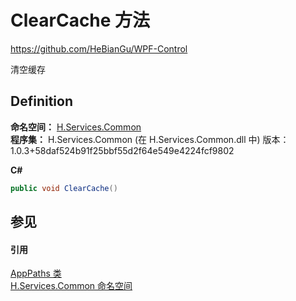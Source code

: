 # ClearCache 方法
https://github.com/HeBianGu/WPF-Control

清空缓存



## Definition
**命名空间：** <a href="b9cdd84f-6623-a51a-f53b-465103ced202">H.Services.Common</a>  
**程序集：** H.Services.Common (在 H.Services.Common.dll 中) 版本：1.0.3+58daf524b91f25bbf55d2f64e549e4224fcf9802

**C#**
``` C#
public void ClearCache()
```



## 参见


#### 引用
<a href="9251cdb5-e417-165b-4302-78092076c7d9">AppPaths 类</a>  
<a href="b9cdd84f-6623-a51a-f53b-465103ced202">H.Services.Common 命名空间</a>  
